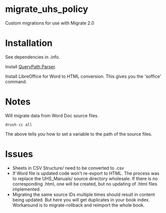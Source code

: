 migrate_uhs_policy
==================

Custom migrations for use with Migrate 2.0

# Installation #

See dependencies in .info.

Install [QueryPath Parser](http://querypath.org/).

Install LibreOffice for Word to HTML conversion. This gives you the  'soffice' command.

# Notes #

Will migrate data from Word Doc source files.

```
drush cc all
```
The above tells you how to set a variable to the path of the source files.

# Issues #

* Sheets in CSV Structure/ need to be converted to .csv
* If Word file is updated code won't re-export to HTML.  The process was to replace the UHS_Manuals/ source directory wholesale. If there is no corresponding .html, one will be created, but no updating of .html files implemented.
* Migrating the same source IDs multiple times should result in content being updated. But here you will get duplicates in your book index. Workaround is to migrate-rollback and reimport the whole book.
